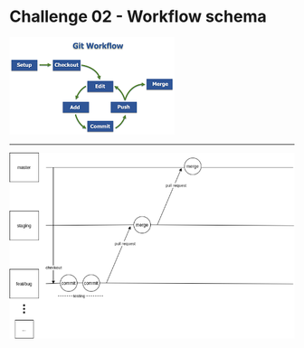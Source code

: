 # Challenge 02 - Workflow schema


![git workflow 1](data/git-workflow-1.png)

---

![git workflow 2](data/git-workflow-2.png)

